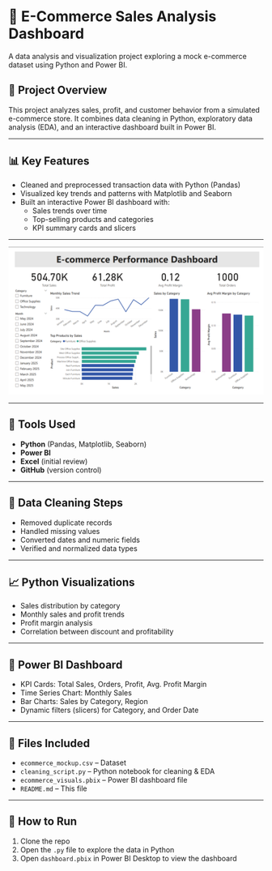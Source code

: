 # 🛒 E-Commerce Sales Analysis Dashboard

A data analysis and visualization project exploring a mock e-commerce dataset using Python and Power BI.

## 📁 Project Overview

This project analyzes sales, profit, and customer behavior from a simulated e-commerce store. It combines data cleaning in Python, exploratory data analysis (EDA), and an interactive dashboard built in Power BI.

---

## 📊 Key Features

- Cleaned and preprocessed transaction data with Python (Pandas)
- Visualized key trends and patterns with Matplotlib and Seaborn
- Built an interactive Power BI dashboard with:
  - Sales trends over time
  - Top-selling products and categories
  - KPI summary cards and slicers

---

![Dashboard Preview](ecommerce_screenshot.png)

---

## 🧰 Tools Used

- **Python** (Pandas, Matplotlib, Seaborn)
- **Power BI**
- **Excel** (initial review)
- **GitHub** (version control)

---

## 🧼 Data Cleaning Steps

- Removed duplicate records
- Handled missing values
- Converted dates and numeric fields
- Verified and normalized data types

---

## 📈 Python Visualizations

- Sales distribution by category
- Monthly sales and profit trends
- Profit margin analysis
- Correlation between discount and profitability

---

## 🧮 Power BI Dashboard

- KPI Cards: Total Sales, Orders, Profit, Avg. Profit Margin
- Time Series Chart: Monthly Sales
- Bar Charts: Sales by Category, Region
- Dynamic filters (slicers) for Category, and Order Date

---

## 📂 Files Included

- `ecommerce_mockup.csv` – Dataset
- `cleaning_script.py` – Python notebook for cleaning & EDA
- `ecommerce_visuals.pbix` – Power BI dashboard file
- `README.md` – This file

---

## 🚀 How to Run

1. Clone the repo  
2. Open the `.py` file to explore the data in Python  
3. Open `dashboard.pbix` in Power BI Desktop to view the dashboard
